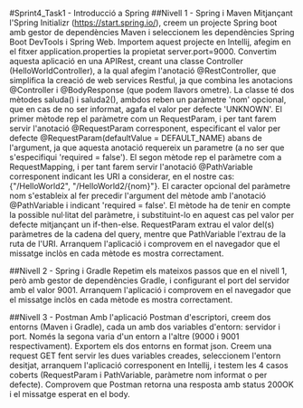 #Sprint4_Task1 - Introducció a Spring
##Nivell 1 - Spring i Maven
Mitjançant l'Spring Initializr (https://start.spring.io/), creem un projecte Spring boot amb gestor de dependències Maven i seleccionem les dependències Spring Boot DevTools i Spring Web.
Importem aquest projecte en Intellij, afegim en el fitxer application.properties la propietat server.port=9000.
Convertim aquesta aplicació en una APIRest, creant una classe Controller (HelloWorldController), a la qual afegim l'anotació @RestController, que simplifica la creació de web services Restful, ja que combina les anotacions @Controller i @BodyResponse (que podem llavors ometre).
La classe té dos mètodes saluda() i saluda2(), ambdos reben un paràmetre 'nom' opcional, que en cas de no ser informat, agafa el valor per defecte 'UNKNOWN'.
El primer mètode rep el paràmetre com un RequestParam, i per tant farem servir l'anotació @RequestParam corresponent, especificant el valor per defecte @RequestParam(defaultValue = DEFAULT_NAME) abans de l'argument, ja que aquesta anotació requereix un parametre (a no ser que s'especifiqui 'required = false'). 
El segon mètode rep el paràmetre com a RequestMapping, i per tant farem servir l'anotació @PathVariable corresponent indicant les URI a considerar, en el nostre cas:{"/HelloWorld2", "/HelloWorld2/{nom}"}. El caracter opcional del paràmetre nom s'estableix al fer precedir l'argument del mètode amb l'anotació @PathVariable i indicant 'required = false'. El mètode ha de tenir en compte la possible nul·litat del paràmetre, i substituint-lo en aquest cas pel valor per defecte mitjançant un if-then-else. 
RequestParam extrau el valor del(s) paràmetres de la cadena del query, mentre que PathVariable l'extrau de la ruta de l'URI.
Arranquem l'aplicació i comprovem en el navegador que el missatge inclòs en cada mètode es mostra correctament.

##Nivell 2 - Spring i Gradle
Repetim els mateixos passos que en el nivell 1, però amb gestor de dependències Gradle, i configurant el port del servidor amb el valor 9001.
Arranquem l'aplicació i comprovem en el navegador que el missatge inclòs en cada mètode es mostra correctament.

##Nivell 3 - Postman
Amb l'aplicació Postman d'escriptori, creem dos entorns (Maven i Gradle), cada un amb dos variables d'entorn: servidor i port. Només la segona varia d'un entorn a l'altre (9000 i 9001 respectivament). Exportem els dos entorns en format json.
Creem una request GET fent servir les dues variables creades, seleccionem l'entorn desitjat, arranquem l'aplicació corresponent en Intellij, i testem les 4 casos coberts (RequestParam i PathVariable, paràmetre nom informat o per defecte). Comprovem que Postman retorna una resposta amb status 200OK i el missatge esperat en el body.

